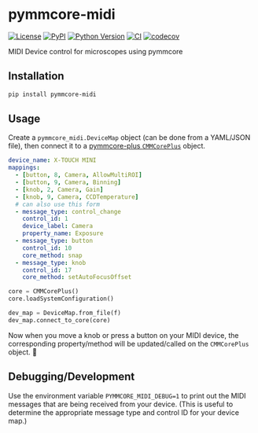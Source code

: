 # pymmcore-midi

[![License](https://img.shields.io/pypi/l/pymmcore-midi.svg?color=green)](https://github.com/pymmcore-plus/pymmcore-midi/raw/main/LICENSE)
[![PyPI](https://img.shields.io/pypi/v/pymmcore-midi.svg?color=green)](https://pypi.org/project/pymmcore-midi)
[![Python
Version](https://img.shields.io/pypi/pyversions/pymmcore-midi.svg?color=green)](https://python.org)
[![CI](https://github.com/pymmcore-plus/pymmcore-midi/actions/workflows/ci.yml/badge.svg)](https://github.com/pymmcore-plus/pymmcore-midi/actions/workflows/ci.yml)
[![codecov](https://codecov.io/gh/pymmcore-plus/pymmcore-midi/branch/main/graph/badge.svg)](https://codecov.io/gh/pymmcore-plus/pymmcore-midi)

MIDI Device control for microscopes using pymmcore

## Installation

```bash
pip install pymmcore-midi
```

## Usage

Create a `pymmcore_midi.DeviceMap` object (can be done from a YAML/JSON file),
then connect it to a [pymmcore-plus
`CMMCorePlus`](https://pymmcore-plus.github.io/pymmcore-plus/api/cmmcoreplus/)
object.

```yaml
device_name: X-TOUCH MINI
mappings:
  - [button, 8, Camera, AllowMultiROI]
  - [button, 9, Camera, Binning]
  - [knob, 2, Camera, Gain]
  - [knob, 9, Camera, CCDTemperature]
  # can also use this form
  - message_type: control_change
    control_id: 1
    device_label: Camera
    property_name: Exposure
  - message_type: button
    control_id: 10
    core_method: snap
  - message_type: knob
    control_id: 17
    core_method: setAutoFocusOffset
```

```python
core = CMMCorePlus()
core.loadSystemConfiguration()

dev_map = DeviceMap.from_file(f)
dev_map.connect_to_core(core)
```

Now when you move a knob or press a button on your MIDI device, the
corresponding property/method will be updated/called on the `CMMCorePlus`
object. :tada:

## Debugging/Development

Use the environment variable `PYMMCORE_MIDI_DEBUG=1` to print out the MIDI
messages that are being received from your device. (This is useful to determine
the appropriate message type and control ID for your device map.)
